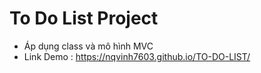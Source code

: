 # To Do List Project

- Áp dụng class và mô hình MVC
- Link Demo : https://nqvinh7603.github.io/TO-DO-LIST/
